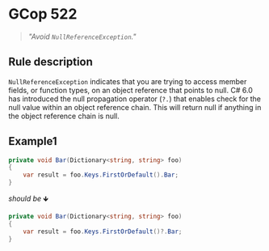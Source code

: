 ﻿# GCop 522

> *"Avoid `NullReferenceException`."*

## Rule description

`NullReferenceException` indicates that you are trying to access member fields, or function types, on an object reference that points to null. C# 6.0 has introduced the null propagation operator (`?.`) that enables check for the null value within an object reference chain. This will return null if anything in the object reference chain is null. 

## Example1

```csharp
private void Bar(Dictionary<string, string> foo)
{
    var result = foo.Keys.FirstOrDefault().Bar;
}
```

*should be* 🡻

```csharp
private void Bar(Dictionary<string, string> foo)
{
    var result = foo.Keys.FirstOrDefault()?.Bar;
}
```

